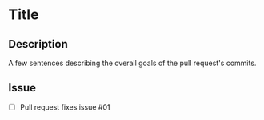 # Title

## Description
A few sentences describing the overall goals of the pull request's commits.

## Issue
- [ ] Pull request fixes issue #01
